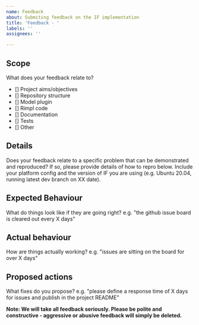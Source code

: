 ```yaml
---
name: Feedback
about: Submiting feedback on the IF implementation
title: 'Feedback - '
labels: ''
assignees: ''

---
```


## Scope

What does your feedback relate to?

- [] Project aims/objectives
- [] Repository structure
- [] Model plugin
- [] Rimpl code
- [] Documentation
- [] Tests
- [] Other

## Details

Does your feedback relate to a specific problem that can be demonstrated and reproduced? If so, please provide details of how to repro below.
Include your platform config and the version of IF you are using (e.g. Ubuntu 20.04, running latest dev branch on XX date).

## Expected Behaviour

What do things look like if they are going right?
e.g. "the github issue board is cleared out every X days"

## Actual behaviour

How are things actually working?
e.g. "issues are sitting on the board for over X days"

## Proposed actions

What fixes do you propose?
e.g. "please define a response time of X days for issues and publish in the project README"

**Note: We will take all feedback seriously. Please be polite and constructive - aggressive or abusive feedback will simply be deleted.**
